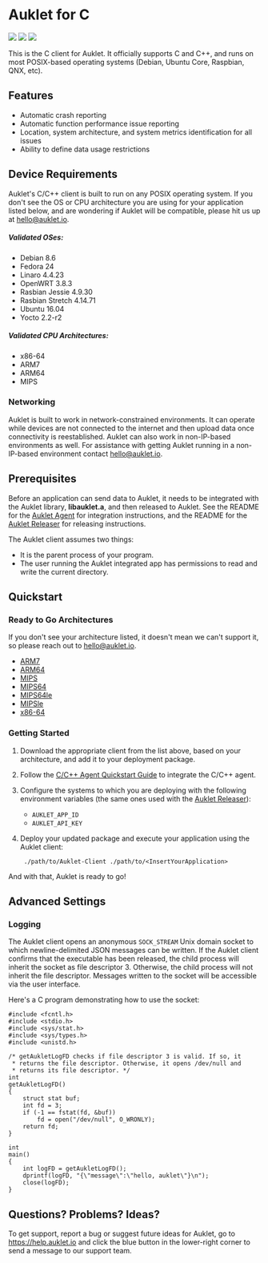 # Auklet for C

<a href="https://www.apache.org/licenses/LICENSE-2.0" alt="Apache page link -- Apache 2.0 License"><img src="https://img.shields.io/pypi/l/auklet.svg" /></a>
<a href="https://codeclimate.com/repos/5a96d367b192b3261b0003ce/maintainability"><img src="https://api.codeclimate.com/v1/badges/418ddb355b1b344f8c6e/maintainability" /></a>
<a href="https://codeclimate.com/repos/5a96d367b192b3261b0003ce/test_coverage"><img src="https://api.codeclimate.com/v1/badges/418ddb355b1b344f8c6e/test_coverage" /></a>

This is the C client for Auklet. It officially supports C and C++, and runs
on most POSIX-based operating systems (Debian, Ubuntu Core, Raspbian, QNX, etc).

## Features

[auklet_site]: https://app.auklet.io
[auklet_releaser]: https://github.com/aukletio/Auklet-Releaser-C
[auklet_agent]: https://github.com/aukletio/Auklet-Agent-C
[mail_auklet]: mailto:hello@auklet.io

- Automatic crash reporting
- Automatic function performance issue reporting
- Location, system architecture, and system metrics identification for all
issues
- Ability to define data usage restrictions

## Device Requirements

Auklet's C/C++ client is built to run on any POSIX operating system. If
you don't see the OS or CPU architecture you are using for your application
listed below, and are wondering if Auklet will be compatible, please hit us
up at [hello@auklet.io][mail_auklet].

##### Validated OSes:

- Debian 8.6
- Fedora 24
- Linaro 4.4.23
- OpenWRT 3.8.3
- Rasbian Jessie 4.9.30
- Rasbian Stretch 4.14.71
- Ubuntu 16.04
- Yocto 2.2-r2

##### Validated CPU Architectures:

- x86-64
- ARM7
- ARM64
- MIPS

### Networking
Auklet is built to work in network-constrained environments. It can operate
while devices are not connected to the internet and then upload data once
connectivity is reestablished. Auklet can also work in non-IP-based
environments as well. For assistance with getting Auklet running in a
non-IP-based environment contact [hello@auklet.io][mail_auklet].

## Prerequisites

Before an application can send data to Auklet, it needs to be integrated with
the Auklet library, **libauklet.a**, and then released to Auklet. See the
README for the [Auklet Agent][auklet_agent] for integration instructions, and
the README for the [Auklet Releaser][auklet_releaser] for releasing
instructions.

The Auklet client assumes two things:
- It is the parent process of your program.
- The user running the Auklet integrated app has permissions to read and
write the current directory.

## Quickstart

### Ready to Go Architectures

If you don't see your architecture listed, it doesn't mean we can't support it,
so please reach out to [hello@auklet.io][mail_auklet].

- [ARM7](https://s3.amazonaws.com/auklet/client/latest/auklet-client-linux-arm-latest)  
- [ARM64](https://s3.amazonaws.com/auklet/client/latest/auklet-client-linux-arm64-latest)
- [MIPS](https://s3.amazonaws.com/auklet/client/latest/auklet-client-linux-mips-latest)
- [MIPS64](https://s3.amazonaws.com/auklet/client/latest/auklet-client-linux-mips64-latest)
- [MIPS64le](https://s3.amazonaws.com/auklet/client/latest/auklet-client-linux-mips64le-latest)    
- [MIPSle](https://s3.amazonaws.com/auklet/client/latest/auklet-client-linux-mipsle-latest)
- [x86-64](https://s3.amazonaws.com/auklet/client/latest/auklet-client-linux-amd64-latest)

### Getting Started

1. Download the appropriate client from the list above, based on your
   architecture, and add it to your deployment package.
1. Follow the [C/C++ Agent Quickstart Guide][auklet_agent] to integrate the
   C/C++ agent.
1. Configure the systems to which you are deploying with the following
   environment variables (the same ones used with the
   [Auklet    Releaser][auklet_releaser]):
   - `AUKLET_APP_ID`
   - `AUKLET_API_KEY`
1. Deploy your updated package and execute your application using the Auklet
   client:

        ./path/to/Auklet-Client ./path/to/<InsertYourApplication>

And with that, Auklet is ready to go!

## Advanced Settings

### Logging

The Auklet client opens an anonymous `SOCK_STREAM` Unix domain socket to which
newline-delimited JSON messages can be written.  If the Auklet client confirms
that the executable has been released, the child process will inherit the
socket as file descriptor 3. Otherwise, the child process will not inherit
the file descriptor. Messages written to the socket will be accessible via
the user interface.

Here's a C program demonstrating how to use the socket:

	#include <fcntl.h>
	#include <stdio.h>
	#include <sys/stat.h>
	#include <sys/types.h>
	#include <unistd.h>

	/* getAukletLogFD checks if file descriptor 3 is valid. If so, it
	 * returns the file descriptor. Otherwise, it opens /dev/null and
	 * returns its file descriptor. */
	int
	getAukletLogFD()
	{
		struct stat buf;
		int fd = 3;
		if (-1 == fstat(fd, &buf))
			fd = open("/dev/null", O_WRONLY);
		return fd;
	}

	int
	main()
	{
		int logFD = getAukletLogFD();
		dprintf(logFD, "{\"message\":\"hello, auklet\"}\n");
		close(logFD);
	}

## Questions? Problems? Ideas?

To get support, report a bug or suggest future ideas for Auklet, go to
https://help.auklet.io and click the blue button in the lower-right corner to
send a message to our support team.
